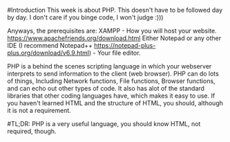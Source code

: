 #Introduction
This week is about PHP. This doesn't have to be followed day by day. I don't care if you binge code, I won't judge :)))

Anyways, the prerequisites are:
XAMPP - How you will host your website. https://www.apachefriends.org/download.html
Either Notepad or any other IDE (I recommend Notepad++ https://notepad-plus-plus.org/download/v6.9.html) - Your file editor.

PHP is a behind the scenes scripting language in which your webserver interprets to send information to the client (web browser).
PHP can do lots of things, Including Network functions, File functions, Browser functions, and can echo out other types of
code. It also has alot of the standard libraries that other coding languages have, which makes it easy to use.
If you haven't learned HTML and the structure of HTML, you should, although it is not a requirement.

#TL;DR:
PHP is a very useful language, you should know HTML, not required, though.
